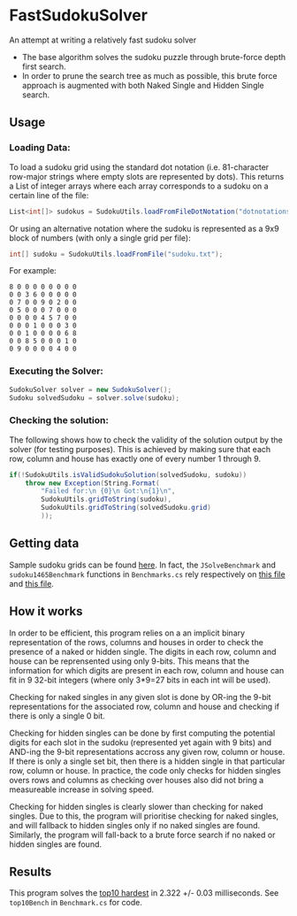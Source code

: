 # FastSudokuSolver
An attempt at writing a relatively fast sudoku solver

- The base algorithm solves the sudoku puzzle through brute-force depth first search.
- In order to prune the search tree as much as possible, this brute force approach is augmented with both Naked Single and Hidden Single search.


## Usage

### Loading Data:

To load a sudoku grid using the standard dot notation (i.e. 81-character row-major strings where empty slots are represented by dots). This returns a List of integer arrays where each array corresponds to a sudoku on a certain line of the file:
```csharp
List<int[]> sudokus = SudokuUtils.loadFromFileDotNotation("dotnotationsudokus.txt");
```

Or using an alternative notation where the sudoku is represented as a 9x9 block of numbers (with only a single grid per file):
```csharp
int[] sudoku = SudokuUtils.loadFromFile("sudoku.txt");
```

For example:

```
8 0 0 0 0 0 0 0 0
0 0 3 6 0 0 0 0 0
0 7 0 0 9 0 2 0 0
0 5 0 0 0 7 0 0 0
0 0 0 0 4 5 7 0 0
0 0 0 1 0 0 0 3 0
0 0 1 0 0 0 0 6 8
0 0 8 5 0 0 0 1 0
0 9 0 0 0 0 4 0 0
```

### Executing the Solver:

```cs
SudokuSolver solver = new SudokuSolver();
Sudoku solvedSudoku = solver.solve(sudoku);
```

### Checking the solution:

The following shows how to check the validity of the solution output by the solver (for testing purposes). This is achieved by making sure that each row, column and house has exactly one of every number 1 through 9.

```cs
if(!SudokuUtils.isValidSudokuSolution(solvedSudoku, sudoku))
    throw new Exception(String.Format(
        "Failed for:\n {0}\n Got:\n{1}\n", 
        SudokuUtils.gridToString(sudoku),
        SudokuUtils.gridToString(solvedSudoku.grid)
        ));
```


## Getting data

Sample sudoku grids can be found [here](http://magictour.free.fr/sudoku.htm). In fact, the `JSolveBenchmark` and `sudoku1465Benchmark` functions in `Benchmarks.cs` rely respectively on [this file](https://github.com/attractivechaos/plb/blob/master/sudoku/sudoku.txt) and [this file](http://magictour.free.fr/top1465). 


## How it works

In order to be efficient, this program relies on a an implicit binary representation of the rows, columns and houses in order to check the presence of a naked or hidden single. The digits in each row, column and house can be reprensented using only 9-bits. This means that the information for which digits are present in each row, column and house can fit in 9 32-bit integers (where only 3*9=27 bits in each int will be used). 

Checking for naked singles in any given slot is done by OR-ing the 9-bit representations for the associated row, column and house and checking if there is only a single 0 bit.

Checking for hidden singles can be done by first computing the potential digits for each slot in the sudoku (represented yet again with 9 bits) and AND-ing the 9-bit representations accross any given row, column or house. If there is only a single set bit, then there is a hidden single in that particular row, column or house. In practice, the code only checks for hidden singles overs rows and columns as checking over houses also did not bring a measureable increase in solving speed.

Checking for hidden singles is clearly slower than checking for naked singles. Due to this, the program will prioritise checking for naked singles, and will fallback to hidden singles only if no naked singles are found. Similarly, the program will fall-back to a brute force search if no naked or hidden singles are found. 

## Results

This program solves the [top10 hardest](http://www.aisudoku.com/en/AIwME.html) in 2.322 +/- 0.03 milliseconds. See `top10Bench` in `Benchmark.cs` for code.
